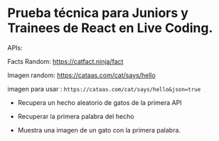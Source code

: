 # Prueba técnica para Juniors y Trainees de React en Live Coding.

APIs:

Facts Random: https://catfact.ninja/fact

Imagen random: https://cataas.com/cat/says/hello

imagen para usar : `https://cataas.com/cat/says/hello&json=true`

+ Recupera un hecho aleatorio de gatos de la primera API

+ Recuperar la primera palabra del hecho

+ Muestra una imagen de un gato con la primera palabra.